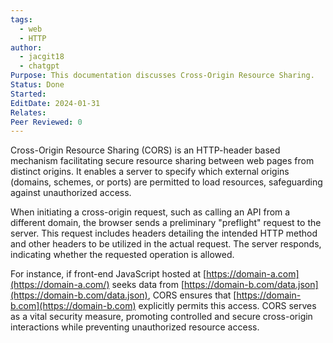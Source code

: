 ```yaml
---
tags:
  - web
  - HTTP
author:
  - jacgit18
  - chatgpt
Purpose: This documentation discusses Cross-Origin Resource Sharing.
Status: Done
Started: 
EditDate: 2024-01-31
Relates: 
Peer Reviewed: 0
---
```

Cross-Origin Resource Sharing (CORS) is an HTTP-header based mechanism facilitating secure resource sharing between web pages from distinct origins. It enables a server to specify which external origins (domains, schemes, or ports) are permitted to load resources, safeguarding against unauthorized access.

When initiating a cross-origin request, such as calling an API from a different domain, the browser sends a preliminary "preflight" request to the server. This request includes headers detailing the intended HTTP method and other headers to be utilized in the actual request. The server responds, indicating whether the requested operation is allowed.

For instance, if front-end JavaScript hosted at [https://domain-a.com](https://domain-a.com/) seeks data from [https://domain-b.com/data.json](https://domain-b.com/data.json), CORS ensures that [https://domain-b.com](https://domain-b.com) explicitly permits this access. CORS serves as a vital security measure, promoting controlled and secure cross-origin interactions while preventing unauthorized resource access.